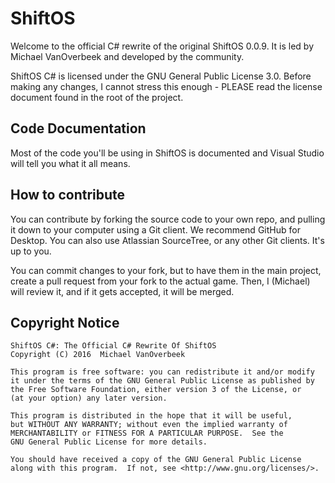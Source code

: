 # ShiftOS

Welcome to the official C# rewrite of the original ShiftOS 0.0.9. It is led by Michael VanOverbeek and developed by the community.

ShiftOS C# is licensed under the GNU General Public License 3.0. Before making any changes, I cannot stress this enough - PLEASE read the license document found in the root of the project.

## Code Documentation

Most of the code you'll be using in ShiftOS is documented and Visual Studio will tell you what it all means.

## How to contribute

You can contribute by forking the source code to your own repo, and pulling it down to your computer using a Git client. We recommend GitHub for Desktop. You can also use Atlassian SourceTree, or any other Git clients. It's up to you.

You can commit changes to your fork, but to have them in the main project, create a pull request from your fork to the actual game. Then, I (Michael) will review it, and if it gets accepted, it will be merged.

## Copyright Notice

    ShiftOS C#: The Official C# Rewrite Of ShiftOS
    Copyright (C) 2016  Michael VanOverbeek

    This program is free software: you can redistribute it and/or modify
    it under the terms of the GNU General Public License as published by
    the Free Software Foundation, either version 3 of the License, or
    (at your option) any later version.

    This program is distributed in the hope that it will be useful,
    but WITHOUT ANY WARRANTY; without even the implied warranty of
    MERCHANTABILITY or FITNESS FOR A PARTICULAR PURPOSE.  See the
    GNU General Public License for more details.

    You should have received a copy of the GNU General Public License
    along with this program.  If not, see <http://www.gnu.org/licenses/>.
